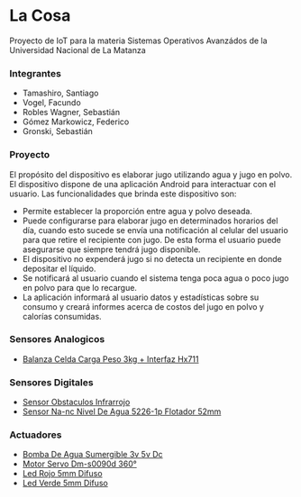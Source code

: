 # La Cosa
Proyecto de IoT para la materia Sistemas Operativos Avanzádos de la Universidad Nacional de La Matanza

### Integrantes
- Tamashiro, Santiago
- Vogel, Facundo
- Robles Wagner, Sebastián 
- Gómez Markowicz, Federico
- Gronski, Sebastián 

### Proyecto
El propósito del dispositivo es elaborar jugo utilizando agua y jugo en polvo. El dispositivo dispone de una aplicación Android para interactuar con el usuario. Las funcionalidades que brinda este dispositivo son:
 - Permite establecer la proporción entre agua y polvo deseada.
 - Puede configurarse para elaborar jugo en determinados horarios del día, cuando esto sucede se envía una notificación al celular del usuario para que retire el recipiente con jugo. De esta forma el usuario puede asegurarse que siempre tendrá jugo disponible.
 - El dispositivo no expenderá jugo si no detecta un recipiente en donde depositar el líquido.
 - Se notificará al usuario cuando el sistema tenga poca agua o poco jugo en polvo para que lo recargue.
 - La aplicación informará al usuario datos y estadísticas sobre su consumo y creará informes acerca de costos del jugo en polvo y calorías consumidas.

### Sensores Analogicos
- [Balanza Celda Carga Peso 3kg + Interfaz Hx711](https://articulo.mercadolibre.com.ar/MLA-729338265-balanza-celda-carga-peso-3kg-interfaz-hx711-arduino-ptec-_JM)

### Sensores Digitales
- [Sensor Obstaculos Infrarrojo](https://articulo.mercadolibre.com.ar/MLA-705882945-modulo-detector-sensor-obstaculos-infrarrojo-arduino-nubbeo-_JM)
- [Sensor Na-nc Nivel De Agua 5226-1p Flotador 52mm](https://articulo.mercadolibre.com.ar/MLA-693646871-sensor-na-nc-nivel-de-agua-5226-1p-flotador-52mm-arduin-mona-_JM)

### Actuadores
- [Bomba De Agua Sumergible 3v 5v Dc](https://articulo.mercadolibre.com.ar/MLA-780623036-mini-bomba-de-agua-sumergible-3v-5v-dc-armodlpump-_JM?quantity=1)
- [Motor Servo Dm-s0090d 360°](https://articulo.mercadolibre.com.ar/MLA-703754033-motor-servo-dm-s0090d-360-rotacion-continua-16kg-arduino-_JM?quantity=1)
- [Led Rojo 5mm Difuso](https://articulo.mercadolibre.com.ar/MLA-614324318-led-rojo-5mm-difuso-arduino-ptec-_JM?quantity=1)
- [Led Verde 5mm Difuso](https://articulo.mercadolibre.com.ar/MLA-614324355-led-verde-5mm-difuso-arduino-ptec-_JM)
